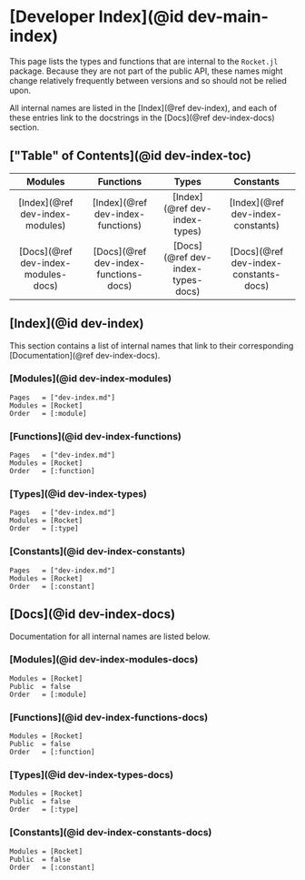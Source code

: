 # [Developer Index](@id dev-main-index)

This page lists the types and functions that are internal to the `Rocket.jl` package.
Because they are not part of the public API, these names might change relatively frequently between versions and so should not be relied upon.

All internal names are listed in the [Index](@ref dev-index), and each of these entries link to the docstrings in the [Docs](@ref dev-index-docs) section.

## ["Table" of Contents](@id dev-index-toc)

| **Modules** | **Functions** | **Types** | **Constants** |
|:-----------:|:-------------:|:---------:|:-------------:|
| [Index](@ref dev-index-modules) | [Index](@ref dev-index-functions) | [Index](@ref dev-index-types) | [Index](@ref dev-index-constants) |
| [Docs](@ref dev-index-modules-docs) | [Docs](@ref dev-index-functions-docs) | [Docs](@ref dev-index-types-docs) | [Docs](@ref dev-index-constants-docs) |

## [Index](@id dev-index)

This section contains a list of internal names that link to their corresponding [Documentation](@ref dev-index-docs).

### [Modules](@id dev-index-modules)

```@index
Pages   = ["dev-index.md"]
Modules = [Rocket]
Order   = [:module]
```

### [Functions](@id dev-index-functions)

```@index
Pages   = ["dev-index.md"]
Modules = [Rocket]
Order   = [:function]
```

### [Types](@id dev-index-types)

```@index
Pages   = ["dev-index.md"]
Modules = [Rocket]
Order   = [:type]
```

### [Constants](@id dev-index-constants)

```@index
Pages   = ["dev-index.md"]
Modules = [Rocket]
Order   = [:constant]
```

## [Docs](@id dev-index-docs)

Documentation for all internal names are listed below.

### [Modules](@id dev-index-modules-docs)

```@autodocs
Modules = [Rocket]
Public  = false
Order   = [:module]
```

### [Functions](@id dev-index-functions-docs)

```@autodocs
Modules = [Rocket]
Public  = false
Order   = [:function]
```

### [Types](@id dev-index-types-docs)

```@autodocs
Modules = [Rocket]
Public  = false
Order   = [:type]
```

### [Constants](@id dev-index-constants-docs)

```@autodocs
Modules = [Rocket]
Public  = false
Order   = [:constant]
```
